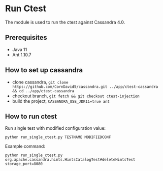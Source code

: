 # Run Ctest
The module is used to run the ctest against Cassandra 4.0.

## Prerequisites
- Java 11
- Ant 1.10.7

## How to set up cassandra
- clone cassandra, `git clone https://github.com/CornDavid5/cassandra.git ../app/ctest-cassandra && cd ../app/ctest-cassandra`
- checkout branch, `git fetch && git checkout ctest-injection`
- build the project, `CASSANDRA_USE_JDK11=true ant`

## How to run ctest
Run single test with modified configuration value:

`python run_single_ctest.py TESTNAME MODIFIEDCONF`

Example command:

`python run_single_ctest.py org.apache.cassandra.hints.HintsCatalogTest#deleteHintsTest storage_port=8080`